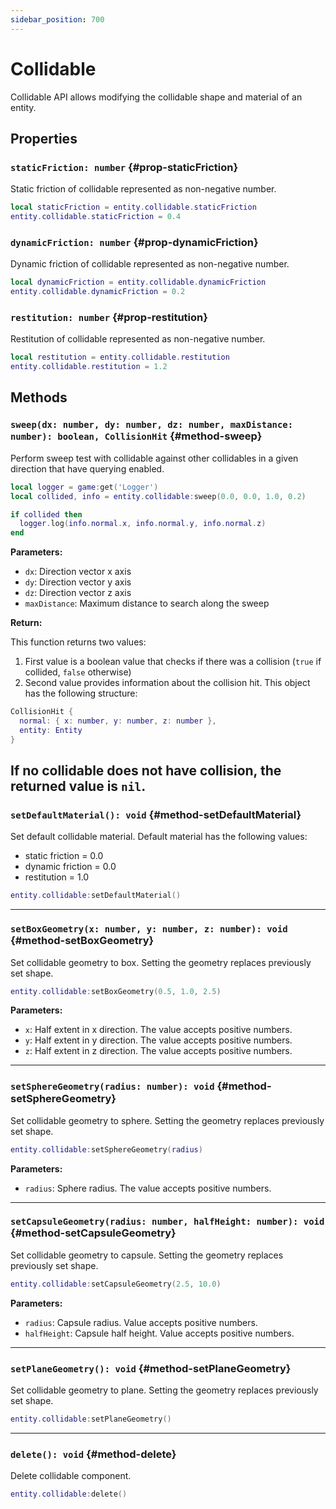 ```yaml
---
sidebar_position: 700
---
```


# Collidable

Collidable API allows modifying the collidable shape and material of an entity.

## Properties

### `staticFriction: number` {#prop-staticFriction}

Static friction of collidable represented as non-negative number.

```lua
local staticFriction = entity.collidable.staticFriction
entity.collidable.staticFriction = 0.4
```

### `dynamicFriction: number` {#prop-dynamicFriction}

Dynamic friction of collidable represented as non-negative number.

```lua
local dynamicFriction = entity.collidable.dynamicFriction
entity.collidable.dynamicFriction = 0.2
```

### `restitution: number` {#prop-restitution}

Restitution of collidable represented as non-negative number.

```lua
local restitution = entity.collidable.restitution
entity.collidable.restitution = 1.2
```


## Methods

### `sweep(dx: number, dy: number, dz: number, maxDistance: number): boolean, CollisionHit` {#method-sweep}

Perform sweep test with collidable against other collidables in a given direction that have querying enabled.

```lua
local logger = game:get('Logger')
local collided, info = entity.collidable:sweep(0.0, 0.0, 1.0, 0.2)

if collided then
  logger.log(info.normal.x, info.normal.y, info.normal.z)
end
```

**Parameters:**

- `dx`: Direction vector x axis
- `dy`: Direction vector y axis
- `dz`: Direction vector z axis
- `maxDistance`: Maximum distance to search along the sweep

**Return:**

This function returns two values:

1. First value is a boolean value that checks if there was a collision (`true` if collided, `false` otherwise)
2. Second value provides information about the collision hit. This object has the following structure:

```lua
CollisionHit {
  normal: { x: number, y: number, z: number },
  entity: Entity
}
```

If no collidable does not have collision, the returned value is `nil`.
---

### `setDefaultMaterial(): void` {#method-setDefaultMaterial}

Set default collidable material. Default material has the following values:

- static friction = 0.0
- dynamic friction = 0.0
- restitution = 1.0

```lua
entity.collidable:setDefaultMaterial()
```

---

### `setBoxGeometry(x: number, y: number, z: number): void` {#method-setBoxGeometry}

Set collidable geometry to box. Setting the geometry replaces previously set shape.

```lua
entity.collidable:setBoxGeometry(0.5, 1.0, 2.5)
```

**Parameters:**

- `x`: Half extent in x direction. The value accepts positive numbers.
- `y`: Half extent in y direction. The value accepts positive numbers.
- `z`: Half extent in z direction. The value accepts positive numbers.

---

### `setSphereGeometry(radius: number): void` {#method-setSphereGeometry}

Set collidable geometry to sphere. Setting the geometry replaces previously set shape.

```lua
entity.collidable:setSphereGeometry(radius)
```

**Parameters:**

- `radius`: Sphere radius. The value accepts positive numbers.

---

### `setCapsuleGeometry(radius: number, halfHeight: number): void` {#method-setCapsuleGeometry}

Set collidable geometry to capsule. Setting the geometry replaces previously set shape.

```lua
entity.collidable:setCapsuleGeometry(2.5, 10.0)
```

**Parameters:**

- `radius`: Capsule radius. Value accepts positive numbers.
- `halfHeight`: Capsule half height. Value accepts positive numbers.

---

### `setPlaneGeometry(): void` {#method-setPlaneGeometry}

Set collidable geometry to plane. Setting the geometry replaces previously set shape.

```lua
entity.collidable:setPlaneGeometry()
```

---

### `delete(): void` {#method-delete}

Delete collidable component.

```lua
entity.collidable:delete()
```
